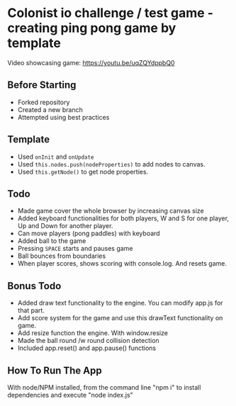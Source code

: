 # Colonist io challenge / test game - creating ping pong game by template

Video showcasing game: https://youtu.be/uqZQYdppbQ0

## Before Starting
- Forked repository
- Created a new branch
- Attempted using best practices

## Template

- Used `onInit` and `onUpdate`
- Used ```this.nodes.push(nodeProperties)``` to add nodes to canvas.
- Used ```this.getNode()``` to get node properties.

## Todo
- Made game cover the whole browser by increasing canvas size
- Added keyboard functionalities for both players, W and S for one player, Up and Down for another player.
- Can move players (pong paddles) with keyboard
- Added ball to the game
- Pressing ```SPACE``` starts and pauses game
- Ball bounces from boundaries
- When player scores, shows scoring with console.log. And resets game.

## Bonus Todo
- Added draw text functionality to the engine. You can modify app.js for that part.
- Add score system for the game and use this drawText functionality on game.
- Add resize function the engine. With window.resize
- Made the ball round /w round collision detection
- Included app.reset() and app.pause() functions

## How To Run The App
With node/NPM installed, from the command line "npm i" to install dependencies and execute "node index.js"
